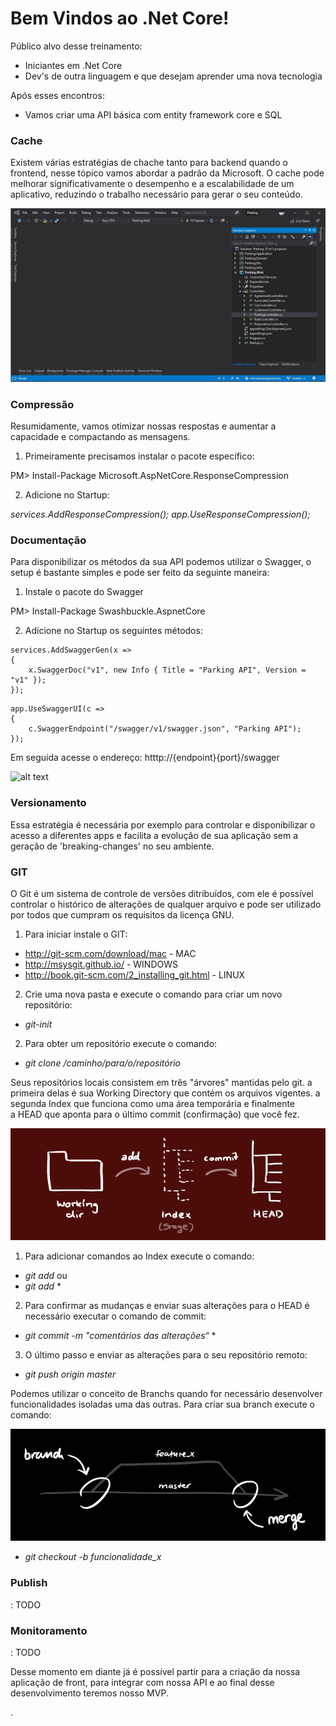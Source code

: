 # Bem Vindos ao .Net Core!

Público alvo desse treinamento:

* Iniciantes em .Net Core
* Dev's de outra linguagem e que desejam aprender uma nova tecnologia

Após esses encontros:

* Vamos criar uma API básica com entity framework core e SQL

### Cache

Existem várias estratégias de chache tanto para backend quando o frontend, nesse tópico vamos abordar a padrão da Microsoft.  O cache pode melhorar significativamente o desempenho e a escalabilidade de um aplicativo, reduzindo o trabalho necessário para gerar o seu conteúdo.  

![alt text](images/cache.gif)
  
### Compressão  
  
Resumidamente, vamos otimizar nossas respostas e aumentar a capacidade e compactando as mensagens.
  
1. Primeiramente precisamos instalar o pacote específico:

PM> Install-Package Microsoft.AspNetCore.ResponseCompression

2. Adicione no Startup:  
  
_services.AddResponseCompression();_
_app.UseResponseCompression();_  
  
### Documentação  
  
Para disponibilizar os métodos da sua API podemos utilizar o Swagger, o setup é bastante simples e pode ser feito da seguinte maneira:

1. Instale o pacote do Swagger

PM> Install-Package Swashbuckle.AspnetCore

2. Adicione no Startup os seguintes métodos:  
  
```
services.AddSwaggerGen(x =>
{
    x.SwaggerDoc("v1", new Info { Title = "Parking API", Version = "v1" });
});
```
```
app.UseSwaggerUI(c =>
{
    c.SwaggerEndpoint("/swagger/v1/swagger.json", "Parking API");
});
```  
  
Em seguida acesse o endereço: htttp://{endpoint}{port}/swagger  
  
![alt text](images/swagger.gif)
  
### Versionamento  
  
Essa estratégia é necessária por exemplo para controlar e disponibilizar o acesso a diferentes apps e facilita a evolução de sua aplicação sem a geração de 'breaking-changes' no seu ambiente.  
  
### GIT

O Git é um sistema  de controle de versões ditribuídos, com ele é possível controlar o histórico de alterações de qualquer arquivo e pode ser utilizado por todos que cumpram os requisitos da licença GNU.

1. Para iniciar instale o GIT:  
* http://git-scm.com/download/mac - MAC
* http://msysgit.github.io/ - WINDOWS
* http://book.git-scm.com/2_installing_git.html - LINUX

2. Crie uma nova pasta e execute o comando para criar um novo repositório:
*  _git-init_  

2. Para obter um repositório execute o comando:
* _git clone /caminho/para/o/repositório_

Seus repositórios locais consistem em três "árvores" mantidas pelo git. a primeira delas é sua Working Directory que contém os arquivos vigentes. a segunda Index que funciona como uma área temporária e finalmente a HEAD que aponta para o último commit (confirmação) que você fez.

![alt text](images/trees.png)

1. Para adicionar comandos ao Index execute o comando:  
* _git add <arquivo>_ ou
* _git add_ *
        
2. Para confirmar as mudanças e enviar suas alterações para o HEAD é necessário executar o comando de commit:  
* _git commit -m "comentários das alterações“_ *

3. O último passo e enviar as alterações para o seu repositório remoto:
* _git push origin master_

Podemos utilizar o conceito de Branchs quando for necessário desenvolver funcionalidades isoladas uma das outras.
Para criar sua branch execute o comando:  

![alt text](images/branches.png)

* _git checkout -b funcionalidade_x_

### Publish
: TODO

### Monitoramento
: TODO

Desse momento em diante já é possível partir para a criação da nossa aplicação de front, para integrar com nossa API e ao final desse desenvolvimento teremos nosso MVP.
     
.
